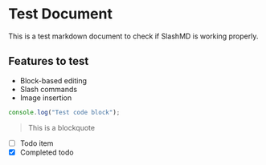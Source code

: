 # Test Document

This is a test markdown document to check if SlashMD is working properly.

## Features to test

- Block-based editing
- Slash commands
- Image insertion

```javascript
console.log("Test code block");
```

> This is a blockquote

- [ ] Todo item
- [x] Completed todo
